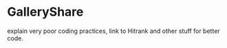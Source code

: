 # GalleryShare

explain very poor coding practices, link to Hitrank and other stuff for better code.

